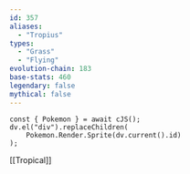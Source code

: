 ```yaml
---
id: 357
aliases:
  - "Tropius"
types:
  - "Grass"
  - "Flying"
evolution-chain: 183
base-stats: 460
legendary: false
mythical: false
---
```

```dataviewjs
const { Pokemon } = await cJS();
dv.el("div").replaceChildren(
	Pokemon.Render.Sprite(dv.current().id)
);
```

[[Tropical]]

